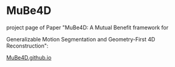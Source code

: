 # MuBe4D

project page of Paper "MuBe4D: A Mutual Benefit framework for 

Generalizable Motion Segmentation and Geometry-First 4D Reconstruction":

[MuBe4D.github.io](https://MuBe4D.github.io/)
